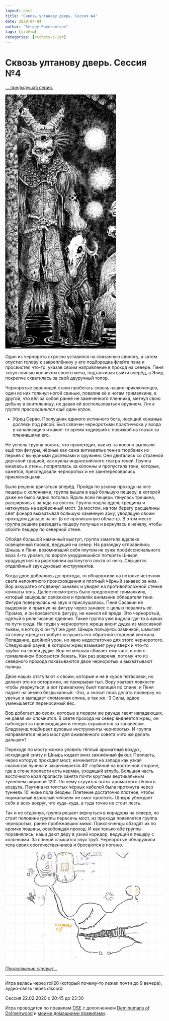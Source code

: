 ```yaml
---
layout: post
title: "Сквозь ултанову дверь. Сессия №4"
date: 2020-04-04
author: "Sergey Pomerantsev"
tags: [отчёты]
categories: [otchety-s-igr]
---
```


# Сквозь ултанову дверь. Сессия №4

[… предыдущая серия.](https://stuartzaq.blot.im/%D1%81%D0%BA%D0%B2%D0%BE%D0%B7%D1%8C-%D1%83%D0%BB%D1%82%D0%B0%D0%BD%D0%BE%D0%B2%D1%83-%D0%B4%D0%B2%D0%B5%D1%80%D1%8C-%D1%81%D0%B5%D1%81%D1%81%D0%B8%D1%8F-%E2%84%963)

![Черноротый? с гончей?](/assets/images/_ultan_4_1.jpg)

Один из черноротых грозно уставился на связанную свиногу, а затем опустил голову к закреплённоу у его подбородка флейте пэна и просвистел что-то, указав своим направление в проход на севере. Пеня ткнул свинью кончиком своего меча, подталкивая выйти вперёд, а Энид покрепче схватилась за свой двуручный топор.

Черноротые вереницей стали пробегать сквозь наших приключенцев, один из них толкнул ногой свинью, повалив её к ногам грималкина, а другой, что вёл за собой ранее не замеченного пленника, метнул свою добычу в воительницу, не давая ей воспользоваться оружием. *Так к группе присоединился ещё один игрок.*

- Жрец Серво. Послушник единого истинного бога, носящий кожаные доспехи под рясой. Был схвачен черноротыми практически у входа в канализацию и какое-то время ходивший с повязкой на глазах за пленившими его.

Не успела группа понять, что происходит, как из-за колонн выплыли ещё три фигуры, чёрные как сажа витиеватые тени в тюрбанах из перьев с вычурными доспехами и оружием. Они двигались со странной дерганой грацией, как куклы индонезийского театра теней. Группа вжалась в стены, попряталась за колонны и пропустила тени, которые, кажется, преследовали черноротых и не заинтересовались приключенцами.

Было решено двигаться вперёд. Пройдя по узкому проходу на юге пещеры с колоннами, группа вышла в ещё большую пещеру, в которой даже не было видно потолка. Вдоль всей пещеры тянулась трещина, расширяясь с запада на восток. Группа пошла вдоль трещины и наткнулась на верёвочный мост. За мостом, на том берегу расщелины свет фонаря выхватывал большую каменную арку, уводящую своим проходом дальше на юг (в не прописанную область). В этом месте группа решила разведать пещеру получше и вернулась к началу, чтобы обойти пещеру по северной стене.

Обойдя большой каменный выступ, группа заметила вдалеке освещённый проход, ведущий на север. На разведку отправились Шнырь и Пеня, возомнивший себя плутом не хуже профессионального вора 4-го уровня, по дороге умудрившийся потерять Шныря, крадущегося на расстоянии вытянутого локтя от него. Слышится отдалённый звук духовых инструментов.

Когда двое добрались до прохода, то обнаружили на потолке источник света непонятного происхождения и плотный чёрный занавес за ним. Вор аккуратно отодвинул занавес и увидел на противоположной стенке комнаты тень. Далее посмотреть было предложено грималкину, который зашуршал сапожком и привлёк внимание обладателя тени. Фигура повернулась на звук и прислушалась. Пеня Сасакин не выдержал и прыгнул на фигуру через занавес с целью повалить её. Промах, и он врезается в фигуру, не нанеся ей вреда. Это черноротый, одетый в религиозное одеяние. Такие группа уже видела где-то в арках по пути сюда. На груди у черноротого жреца висит дудка из массивной тыквы, в которую он тут же дует. Шнырь пользуясь заминкой, шмыгает за спину жрецу и пробует оглушить его обратной стороной кинжала. Попадание, двойной урон, но явно недостаточно для этого черноротого. Следующий раунд, в котором жрец взмывает руку вверх и что-то трубит на своей дудке. Вор не мешкая сбивает ему каст, и они с грималкином бросаются бежать. Как раз вовремя, потому что из северного прохода показываются двое черноротых и выхватывают палицы.

Двое наших отступают к своим, которые и не в курсе потасовки, но делают это не осторожно, не прикрывая тыл. Вору хватает ловкости чтобы увернуться, а вот грималкину бьют палицей по спине, и Пеня падает на землю бездыханный. -2оз, а значит пора делать проверку на увечье и выпадает сломанная спина, а так же -3 Силы, вдвое уменьшается переносимый вес.

Вор добегает до своих, которые в первом же раунде гасят нападающих, не давая им опомнится. В свете прохода на север виднеется жрец, он наблюдал за происходящим и теперь скрывается за занавесом. Бладхаунд подбирает духовые инструменты черноротых. И группа направляется через мост для оживлённого совета «что же делать дальше»?

Переходя по мосту можно уловить тёплый ароматный воздух, исходящий снизу и Шнырь кидает вниз зажжённый факел. Пропасть, через которую проходит мост, начинается на западе как узкая скалистая лучина и заканчивается 40′ глубиной на восточной стороне, где в стене пропасти есть карман, уходящий вглубь. Большая часть восточного края пропасти занята почти круглым вертикальным туннелем шириной 120′. По нему струится поток ароматного тёплого воздуха. Паутина из толстых чёрных кабелей была протянута через туннель 10′ ниже пола бездны. Плетение достаточно плотное, чтобы нормальный взрослый человек не смог пролезть. Шнырь убеждает себя и всех вокруг, что куда-куда, а туда точно не стоит лезть.

Так и не отдохнув, группа решает вернуться в коридоры на севере, но стоит половине группы пересечь мост, из прохода появляется группа черноротых, ранее пробежавших мимо. Приключенцы обходят их по кромке лощины, освобождая проход. И как только обе группы поравнялись, наши дают дёру в узкий коридор, ведущий в пещеру с колоннами. За спиной слышится звук труб. Черноротые обнаружили тела своих соотечественников и бросаются в погоню.

![](/assets/images/_ultan_4_2.jpg)

[*Продолжение следует…*](https://stuartzaq.blot.im/%D1%81%D0%BA%D0%B2%D0%BE%D0%B7%D1%8C-%D1%83%D0%BB%D1%82%D0%B0%D0%BD%D0%BE%D0%B2%D1%83-%D0%B4%D0%B2%D0%B5%D1%80%D1%8C-%D1%81%D0%B5%D1%81%D1%81%D0%B8%D1%8F-%E2%84%965)

---	

Игра велась через roll20 (который почему-то лежал почти до 9 вечера), аудио-связь через discord

Сессия 22.02.2020 с 20:45 до 23:30

Игра проводится по правилам [OSE](https://ose.ruleplaying.com/) c дополнением [Demihumans of Dolmenwood](https://docs.google.com/document/d/1daIiaMoYlEb0tD5Ef7CU7W189cRns_UgXriePPj6ktk/edit) и [моими домашними правилами](https://docs.google.com/document/d/1UBRN9XMcaotLbzjYuXPwu192-ijSDO1T7-A3fNhyeq0/edit).
